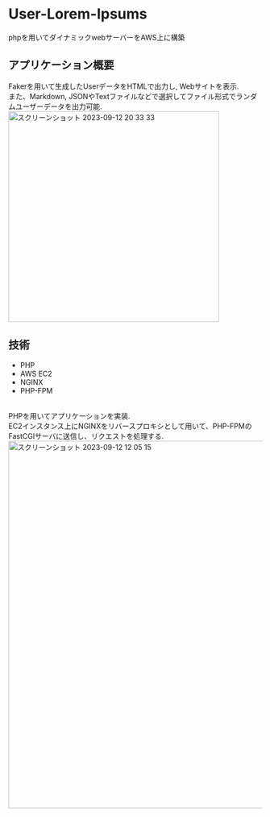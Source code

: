 # User-Lorem-Ipsums
phpを用いてダイナミックwebサーバーをAWS上に構築
## アプリケーション概要
Fakerを用いて生成したUserデータをHTMLで出力し, Webサイトを表示. <br>また、Markdown, JSONやTextファイルなどで選択してファイル形式でランダムユーザーデータを出力可能.<br>
<img width="418" alt="スクリーンショット 2023-09-12 20 33 33" src="https://github.com/KoshinHagimoto/User-Lorem-Ipsums/assets/127278864/af518a73-d9a0-4860-9f68-8eaf006a5df6">
## 技術
- PHP
- AWS EC2
- NGINX
- PHP-FPM<br>
<br>
PHPを用いてアプリケーションを実装. <br> EC2インスタンス上にNGINXをリバースプロキシとして用いて、PHP-FPMのFastCGIサーバに送信し、リクエストを処理する.<br>
<img width="729" alt="スクリーンショット 2023-09-12 12 05 15" src="https://github.com/KoshinHagimoto/User-Lorem-Ipsums/assets/127278864/4c61ecdd-8fdb-47b7-975a-a9eea032aa73">
